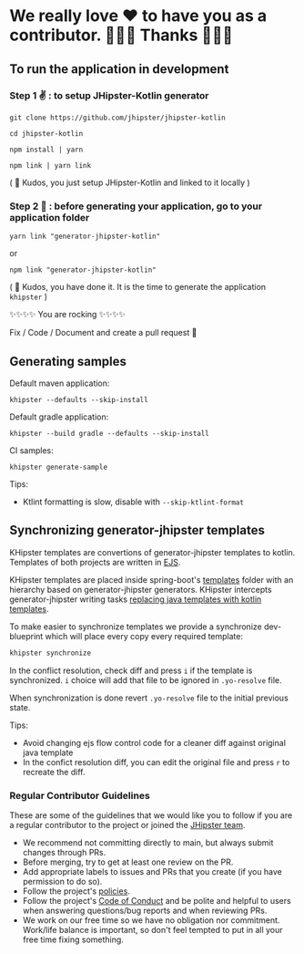 # We really love ❤ to have you as a contributor. 🎉🎉🎉 Thanks 🎉🎉🎉

## To run the application in development

### Step 1 ✌️ : to setup JHipster-Kotlin generator

`git clone https://github.com/jhipster/jhipster-kotlin`

`cd jhipster-kotlin`

`npm install | yarn`

`npm link | yarn link`

( 🏁 Kudos, you just setup JHipster-Kotlin and linked to it locally )

### Step 2 🤟 : before generating your application, go to your application folder

`yarn link "generator-jhipster-kotlin"`

or

`npm link "generator-jhipster-kotlin"`

( 🏁 Kudos, you have done it. It is the time to generate the application `khipster` )

✨✨✨✨ You are rocking ✨✨✨✨

Fix / Code / Document and create a pull request 💯

## Generating samples

Default maven application:

```
khipster --defaults --skip-install
```

Default gradle application:

```
khipster --build gradle --defaults --skip-install
```

CI samples:

```
khipster generate-sample
```

Tips:

- Ktlint formatting is slow, disable with `--skip-ktlint-format`

## Synchronizing generator-jhipster templates

KHipster templates are convertions of generator-jhipster templates to kotlin.
Templates of both projects are written in [EJS](https://ejs.co/#docs).

KHipster templates are placed inside spring-boot's [templates](https://github.com/jhipster/jhipster-kotlin/tree/main/generators/spring-boot/templates) folder with an hierarchy based on generator-jhipster generators.
KHipster intercepts generator-jhipster writing tasks [replacing java templates with kotlin templates](https://github.com/jhipster/jhipster-kotlin/blob/fa0664034dda3d406dc0d11bff82d4ae1150e838/generators/spring-boot/generator.js#L52-L89).

To make easier to synchronize templates we provide a synchronize dev-blueprint which will place every copy every required template:

```sh
khipster synchronize
```

In the conflict resolution, check diff and press `i` if the template is synchronized.
`i` choice will add that file to be ignored in `.yo-resolve` file.

When synchronization is done revert `.yo-resolve` file to the initial previous state.

Tips:

- Avoid changing ejs flow control code for a cleaner diff against original java template
- In the confict resolution diff, you can edit the original file and press `r` to recreate the diff.

### Regular Contributor Guidelines

These are some of the guidelines that we would like you to follow if you are a regular contributor to the project
or joined the [JHipster team](https://www.jhipster.tech/team/).

- We recommend not committing directly to main, but always submit changes through PRs.
- Before merging, try to get at least one review on the PR.
- Add appropriate labels to issues and PRs that you create (if you have permission to do so).
- Follow the project's [policies](https://www.jhipster.tech/policies/#-policies).
- Follow the project's [Code of Conduct](https://github.com/jhipster/generator-jhipster/blob/main/CODE_OF_CONDUCT.md)
  and be polite and helpful to users when answering questions/bug reports and when reviewing PRs.
- We work on our free time so we have no obligation nor commitment. Work/life balance is important, so don't
  feel tempted to put in all your free time fixing something.
